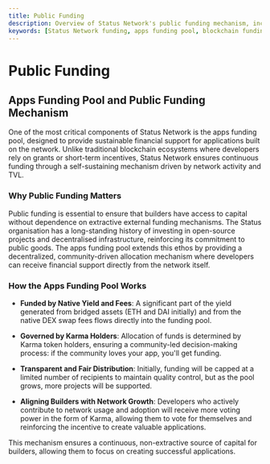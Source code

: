 ```yaml
---
title: Public Funding
description: Overview of Status Network's public funding mechanism, including the apps funding pool, how funding is allocated, and why sustainable funding is crucial for blockchain applications.
keywords: [Status Network funding, apps funding pool, blockchain funding, public goods, developer incentives, community governance, sustainable funding]
---
```


# Public Funding

## Apps Funding Pool and Public Funding Mechanism

One of the most critical components of Status Network is the apps funding pool, designed to provide sustainable financial support for applications built on the network. Unlike traditional blockchain ecosystems where developers rely on grants or short-term incentives, Status Network ensures continuous funding through a self-sustaining mechanism driven by network activity and TVL.

### Why Public Funding Matters

Public funding is essential to ensure that builders have access to capital without dependence on extractive external funding mechanisms. The Status organisation has a long-standing history of investing in open-source projects and decentralised infrastructure, reinforcing its commitment to public goods. The apps funding pool extends this ethos by providing a decentralized, community-driven allocation mechanism where developers can receive financial support directly from the network itself.

### How the Apps Funding Pool Works

- **Funded by Native Yield and Fees**: A significant part of the yield generated from bridged assets (ETH and DAI initially) and from the native DEX swap fees flows directly into the funding pool.

- **Governed by Karma Holders**: Allocation of funds is determined by Karma token holders, ensuring a community-led decision-making process: if the community loves your app, you'll get funding.

- **Transparent and Fair Distribution**: Initially, funding will be capped at a limited number of recipients to maintain quality control, but as the pool grows, more projects will be supported.

- **Aligning Builders with Network Growth**: Developers who actively contribute to network usage and adoption will receive more voting power in the form of Karma, allowing them to vote for themselves and reinforcing the incentive to create valuable applications.

This mechanism ensures a continuous, non-extractive source of capital for builders, allowing them to focus on creating successful applications.